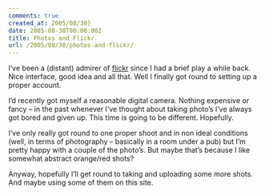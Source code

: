 ```yaml
---
comments: true
created_at: 2005/08/30}
date: 2005-08-30T00:00:00Z
title: Photos and Flickr
url: /2005/08/30/photos-and-flickr/
---
```


<p>
I’ve been a (distant) admirer of <a href="http://www.flickr.com">flickr</a> since I had a brief play a while back. Nice interface, good idea and all that. Well I finally got round to setting up a proper account.

</p>
<p>
I’d recently got myself a reasonable digital camera. Nothing expensive or fancy – in the past whenever I’ve thought about taking photo’s I’ve always got bored and given up. This time is going to be different. Hopefully.

</p>
<p>
I’ve only really got round to one proper shoot and in non ideal conditions (well, in terms of photography – basically in a room under a pub) but I’m pretty happy with a couple of the photo’s. But maybe that’s because I like somewhat abstract orange/red shots?

</p>
<p>
Anyway, hopefully I’ll get round to taking and uploading some more shots. And maybe using some of them on this site.

</p>

